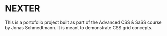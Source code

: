 # NEXTER

This is a portofolio project built as part of the Advanced CSS & SaSS course by Jonas Schmedtmann. It is meant to demonstrate CSS grid concepts.
